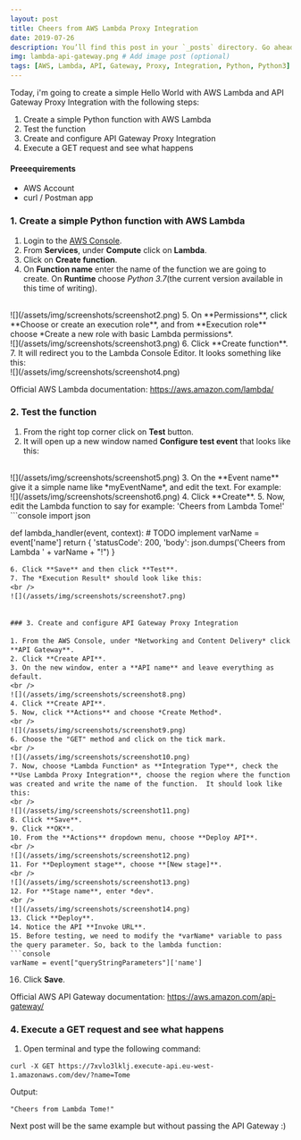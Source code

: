 ```yaml
---
layout: post
title: Cheers from AWS Lambda Proxy Integration
date: 2019-07-26
description: You’ll find this post in your `_posts` directory. Go ahead and edit it and re-build the site to see your changes. # Add post description (optional)
img: lambda-api-gateway.png # Add image post (optional)
tags: [AWS, Lambda, API, Gateway, Proxy, Integration, Python, Python3] # add tag
---
```


Today, i'm going to create a simple Hello World with AWS Lambda and API Gateway Proxy Integration with the following steps:  
1. Create a simple Python function with AWS Lambda  
2. Test the function  
3. Create and configure API Gateway Proxy Integration  
4. Execute a GET request and see what happens  

#### Preeequirements

* AWS Account
* curl / Postman app


### 1. Create a simple Python function with AWS Lambda

1. Login to the [AWS Console](https://aws.amazon.com/console/).  
2. From **Services**, under **Compute** click on **Lambda**.  
3. Click on **Create function**.  
4. On **Function name** enter the name of the function we are going to create. On **Runtime** choose *Python 3.7*(the current version available in this time of writing).  
<br />
![](/assets/img/screenshots/screenshot2.png)  
5. On **Permissions**, click **Choose or create an execution role**, and from **Execution role** choose *Create a new role with basic Lambda permissions*.  
<br />
![](/assets/img/screenshots/screenshot3.png)  
6. Click **Create function**.  
7. It will redirect you to the Lambda Console Editor.  It looks something like this:  
<br />
![](/assets/img/screenshots/screenshot4.png)  

Official AWS Lambda documentation: https://aws.amazon.com/lambda/


### 2. Test the function

1. From the right top corner click on **Test** button.  
2. It will open up a new window named **Configure test event** that looks like this:  
<br />
![](/assets/img/screenshots/screenshot5.png)  
3. On the **Event name** give it a simple name like *myEventName*, and edit the text. For example:  
<br />
![](/assets/img/screenshots/screenshot6.png)  
4. Click **Create**.  
5. Now, edit the Lambda function to say for example: 'Cheers from Lambda Tome!'  
```console  
import json

def lambda_handler(event, context):
    # TODO implement
    varName = event['name']
    return {
        'statusCode': 200,
        'body': json.dumps('Cheers from Lambda ' + varName + "!")
    }
```  
6. Click **Save** and then click **Test**.  
7. The *Execution Result* should look like this:  
<br />
![](/assets/img/screenshots/screenshot7.png)  


### 3. Create and configure API Gateway Proxy Integration  

1. From the AWS Console, under *Networking and Content Delivery* click **API Gateway**.  
2. Click **Create API**.  
3. On the new window, enter a **API name** and leave everything as default.  
<br />
![](/assets/img/screenshots/screenshot8.png)  
4. Click **Create API**.  
5. Now, click **Actions** and choose *Create Method*.  
<br />
![](/assets/img/screenshots/screenshot9.png)  
6. Choose the "GET" method and click on the tick mark.  
<br />
![](/assets/img/screenshots/screenshot10.png)  
7. Now, choose *Lambda Function* as **Integration Type**, check the **Use Lambda Proxy Integration**, choose the region where the function was created and write the name of the function.  It should look like this:  
<br />
![](/assets/img/screenshots/screenshot11.png)  
8. Click **Save**.  
9. Click **OK**.  
10. From the **Actions** dropdown menu, choose **Deploy API**.  
<br />
![](/assets/img/screenshots/screenshot12.png)  
11. For **Deployment stage**, choose **[New stage]**.  
<br />
![](/assets/img/screenshots/screenshot13.png)  
12. For **Stage name**, enter *dev*.  
<br />
![](/assets/img/screenshots/screenshot14.png)  
13. Click **Deploy**.  
14. Notice the API **Invoke URL**.  
15. Before testing, we need to modify the *varName* variable to pass the query parameter. So, back to the lambda function:  
```console    
varName = event["queryStringParameters"]['name']
```  
16. Click **Save**.  

Official AWS API Gateway documentation: https://aws.amazon.com/api-gateway/


### 4. Execute a GET request and see what happens  

1. Open terminal and type the following command:  
```console  
curl -X GET https://7xvlo3lklj.execute-api.eu-west-1.amazonaws.com/dev/?name=Tome
```  
Output:  
```console  
"Cheers from Lambda Tome!"
```  


Next post will be the same example but without passing the API Gateway :)